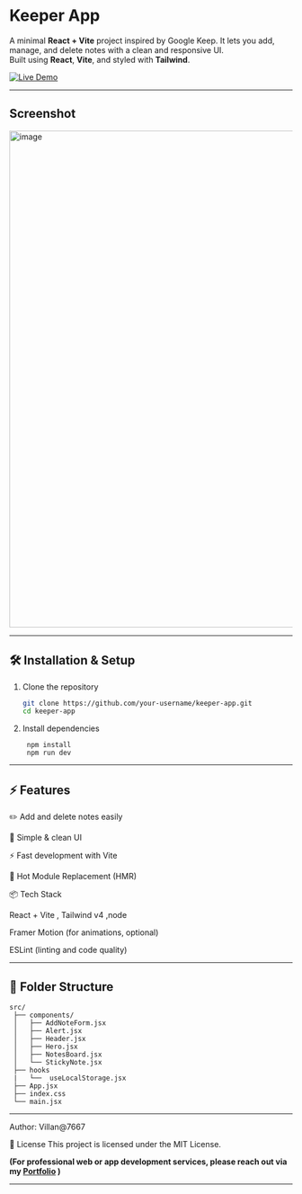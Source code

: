 # Keeper App 

A minimal **React + Vite** project inspired by Google Keep.  It lets you add, manage, and delete notes with a clean and responsive UI.  
Built using **React**, **Vite**, and styled with **Tailwind**.

[![Live Demo](https://img.shields.io/badge/Live_Demo-0078D4?style=for-the-badge&logo=google-chrome&logoColor=white)](https://notes-app-react-villan7667.onrender.com)


---
## Screenshot
<img width="1892" height="884" alt="image" src="https://github.com/user-attachments/assets/9c33b232-7806-41f9-b0c4-e2cad94a12bf" />

---


## 🛠️ Installation & Setup
1. Clone the repository  
   ```bash
   git clone https://github.com/your-username/keeper-app.git
   cd keeper-app
2. Install dependencies
   ```   
    npm install
    npm run dev
   ```

---

## ⚡ Features

✏️ Add and delete notes easily

🎨 Simple & clean UI

⚡ Fast development with Vite

🔄 Hot Module Replacement (HMR)

📦 Tech Stack

  React + Vite , Tailwind v4 ,node 

  Framer Motion (for animations, optional)

  ESLint (linting and code quality)

---

## 📂 Folder Structure
```plaintext
src/       
 ├── components/     
 │   ├── AddNoteForm.jsx
 │   ├── Alert.jsx
 │   ├── Header.jsx
 │   ├── Hero.jsx
 │   ├── NotesBoard.jsx
 │   └── StickyNote.jsx
 ├── hooks
 |   └──  useLocalStorage.jsx
 ├── App.jsx
 ├── index.css
 └── main.jsx
```

---


Author: Villan@7667

📜 License
This project is licensed under the MIT License.

**(For professional web or app development services, please reach out via my  [Portfolio](https://villan7667portfolio.netlify.app/) )**

---
